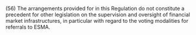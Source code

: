 (56) The arrangements provided for in this Regulation do not constitute a precedent for other legislation on the supervision and oversight of financial market infrastructures, in particular with regard to the voting modalities for referrals to ESMA.